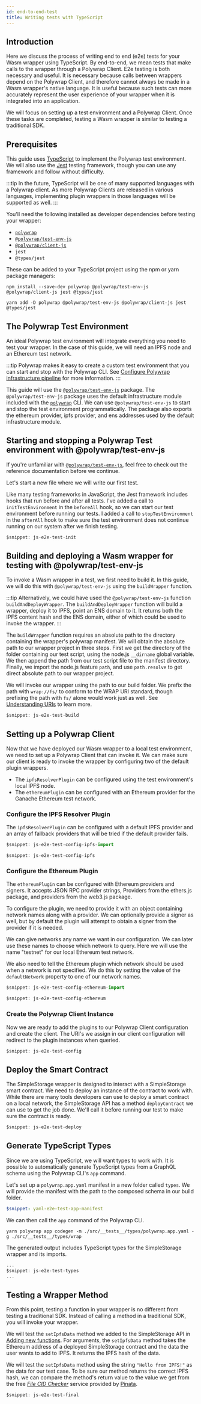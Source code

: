 ```yaml
---
id: end-to-end-test
title: Writing tests with TypeScript
---
```


## **Introduction**

Here we discuss the process of writing end to end (e2e) tests for your Wasm wrapper using TypeScript. 
By end-to-end, we mean tests that make calls to the wrapper through a Polywrap Client. 
E2e testing is both necessary and useful. 
It is necessary because calls between wrappers depend on the Polywrap Client, and therefore cannot always be made in a 
Wasm wrapper's native language. 
It is useful because such tests can more accurately represent the user experience of your wrapper when it is integrated 
into an application.

We will focus on setting up a test environment and a Polywrap Client. Once these tasks are completed, testing
a Wasm wrapper is similar to testing a traditional SDK.

## **Prerequisites**

This guide uses [TypeScript](https://www.typescriptlang.org/) to implement the Polywrap test environment. We will also
use the [Jest](https://jestjs.io/) testing framework, though you can use any framework and follow without difficulty.

:::tip
In the future, TypeScript will be one of many supported languages with a Polywrap client.
As more Polywrap Clients are released in various languages, implementing plugin wrappers in those languages will be supported as well.
:::

You'll need the following installed as developer dependencies before testing your wrapper:

- [`polywrap`](../../reference/cli/polywrap-cli)
- [`@polywrap/test-env-js`](../../reference/clients/js/libraries/test-env-js)
- [`@polywrap/client-js`](../../reference/clients/js/client-js)
- `jest`
- `@types/jest`

These can be added to your TypeScript project using the npm or yarn package managers:
```
npm install --save-dev polywrap @polywrap/test-env-js @polywrap/client-js jest @types/jest
```
```
yarn add -D polywrap @polywrap/test-env-js @polywrap/client-js jest @types/jest
```

## **The Polywrap Test Environment**

An ideal Polywrap test environment will integrate everything you need to test your wrapper. 
In the case of this guide, we will need an IPFS node and an Ethereum test network.

:::tip
Polywrap makes it easy to create a custom test environment that you can start and stop with the Polywrap CLI.
See [Configure Polywrap infrastructure pipeline](./infra-pipeline) for more information.
:::

This guide will use the [`@polywrap/test-env-js`](../../reference/clients/js/libraries/test-env-js) package.
The `@polywrap/test-env-js` package uses the default infrastructure module included with the [`polywrap`](../../reference/cli/polywrap-cli) CLI.
We can use `@polywrap/test-env-js` to start and stop the test environment programmatically. 
The package also exports the ethereum provider, ipfs provider, and ens addresses used by the default infrastructure module.

## **Starting and stopping a Polywrap Test environment with @polywrap/test-env-js**

If you're unfamiliar with [`@polywrap/test-env-js`](../../reference/clients/js/libraries/test-env-js), feel free to check 
out the reference documentation before we continue.

Let's start a new file where we will write our first test. 

Like many testing frameworks in JavaScript, the Jest framework includes hooks that run before and after all tests. 
I've added a call to `initTestEnvironment` in the `beforeAll` hook, so we can start our test environment before running our tests. 
I added a call to `stopTestEnvironment` in the `afterAll` hook to make sure the test environment does not continue running 
on our system after we finish testing.

```typescript
$snippet: js-e2e-test-init
```

## **Building and deploying a Wasm wrapper for testing with @polywrap/test-env-js**

To invoke a Wasm wrapper in a test, we first need to build it. In this guide, we will do this with 
`@polywrap/test-env-js` using the `buildWrapper` function.

:::tip
Alternatively, we could have used the `@polywrap/test-env-js` function `buildAndDeployWrapper`.
The `buildAndDeployWrapper` function will build a wrapper, deploy it to IPFS, point an ENS domain to it.
It returns both the IPFS content hash and the ENS domain, either of which could be used to invoke the wrapper.
:::

The `buildWrapper` function requires an absolute path to the directory containing the wrapper's polywrap manifest.
We will obtain the absolute path to our wrapper project in three steps. First we get the directory of the folder containing
our test script, using the node.js `__dirname` global variable. We then append the path from our test script file to the
manifest directory. Finally, we import the node.js feature `path`, and use `path.resolve` to get direct absolute path to
our wrapper project.

We will invoke our wrapper using the path to our build folder. 
We prefix the path with `wrap://fs/` to conform to the WRAP URI standard, though prefixing the path with `fs/` alone would
work just as well. See [Understanding URIs](../../concepts/understanding-uris) to learn more.

```typescript
$snippet: js-e2e-test-build
```

## **Setting up a Polywrap Client**

Now that we have deployed our Wasm wrapper to a local test environment, we need to set up a Polywrap Client that can
invoke it. We can make sure our client is ready to invoke the wrapper by configuring two of the default plugin wrappers.

- The `ipfsResolverPlugin` can be configured using the test environment's local IPFS node.
- The `ethereumPlugin` can be configured with an Ethereum provider for the Ganache Ethereum test network.

### **Configure the IPFS Resolver Plugin**

The `ipfsResolverPlugin` can be configured with a default IPFS provider and an array of fallback providers that will be tried if
the default provider fails.

```typescript
$snippet: js-e2e-test-config-ipfs-import

$snippet: js-e2e-test-config-ipfs
```

### **Configure the Ethereum Plugin**

The `ethereumPlugin` can be configured with Ethereum providers and signers. It accepts JSON RPC provider strings, 
Providers from the ethers.js package, and providers from the web3.js package.

To configure the plugin, we need to provide it with an object containing network names along with a provider. We can
optionally provide a signer as well, but by default the plugin will attempt to obtain a signer from the provider if it
is needed.

We can give networks any name we want in our configuration. We can later use these names to choose which network to 
query. Here we will use the name "testnet" for our local Ethereum test network.

We also need to tell the Ethereum plugin which network should be used when a network is not specified. We do this by
setting the value of the `defaultNetwork` property to one of our network names.

```typescript
$snippet: js-e2e-test-config-ethereum-import

$snippet: js-e2e-test-config-ethereum
```

### **Create the Polywrap Client Instance**

Now we are ready to add the plugins to our Polywrap Client configuration and create the client. The URI's we assign in
our client configuration will redirect to the plugin instances when queried.

```typescript
$snippet: js-e2e-test-config
```

## **Deploy the Smart Contract**

The SimpleStorage wrapper is designed to interact with a SimpleStorage smart contract. We need to deploy an
instance of the contract to work with. While there are many tools developers can use to deploy a smart contract on a
local network, the SimpleStorage API has a method `deployContract` we can use to get the job done. We'll call it before
running our test to make sure the contract is ready.

```typescript
$snippet: js-e2e-test-deploy
```

## **Generate TypeScript Types**

Since we are using TypeScript, we will want types to work with. It is possible to automatically generate TypeScript
types from a GraphQL schema using the Polywrap CLI's `app` command. 

Let's set up a `polywrap.app.yaml` manifest in a new folder called `types`. 
We will provide the manifest with the path to the composed schema in our build folder.

```yaml title="polywrap.app.yaml"
$snippet: yaml-e2e-test-app-manifest
```

We can then call the `app` command of the Polywrap CLI.

```shell
yarn polywrap app codegen -m ./src/__tests__/types/polywrap.app.yaml -g ./src/__tests__/types/wrap
```

The generated output includes TypeScript types for the SimpleStorage wrapper and its imports.

```typescript title="types.ts"
...
$snippet: js-e2e-test-types
...
```

## **Testing a Wrapper Method**

From this point, testing a function in your wrapper is no different from testing a traditional SDK. Instead of calling
a method in a traditional SDK, you will invoke your wrapper.

We will test the `setIpfsData` method we added to the SimpleStorage API in [Adding new functions](../create-wasm-wrappers/tutorial/adding-new-methods). 
For arguments, the `setIpfsData` method takes the Ethereum address of a deployed SimpleStorage contract and the data 
the user wants to add to IPFS. It returns the IPFS hash of the data.

We will test the `setIpfsData` method using the string `"Hello from IPFS!"` as the data for our test case. To be sure
our method returns the correct IPFS hash, we can compare the method's return value to the value we get from the free 
[*File CID Checker*](https://app.pinata.cloud/cidchecker) service provided by [Pinata](https://www.pinata.cloud/).

```typescript title="Final test file"
$snippet: js-e2e-test-final
```